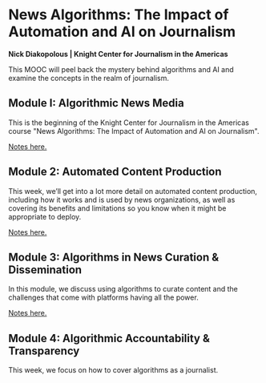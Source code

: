 # News Algorithms: The Impact of Automation and AI on Journalism
<b>Nick Diakopolous | Knight Center for Journalism in the Americas</b>

<p>This MOOC will peel back the mystery behind algorithms and AI and examine the concepts in the realm of journalism.</p>

## Module I: Algorithmic News Media

<p>This is the beginning of the Knight Center for Journalism in the Americas course "News Algorithms: The Impact of Automation and AI on Journalism".</p>

<a href=“”>Notes here.</a>

## Module 2: Automated Content Production

<p>This week, we’ll get into a lot more detail on automated content production, including how it works and is used by news organizations, as well as covering its benefits and limitations so you know when it might be appropriate to deploy.</p>

<a href=“”>Notes here.</a>

## Module 3: Algorithms in News Curation & Dissemination

<p>In this module, we discuss using algorithms to curate content and the challenges that come with platforms having all the power.</p>

<a href=“”>Notes here.</a>

## Module 4: Algorithmic Accountability & Transparency

<p>This week, we focus on how to cover algorithms as a journalist.</p>